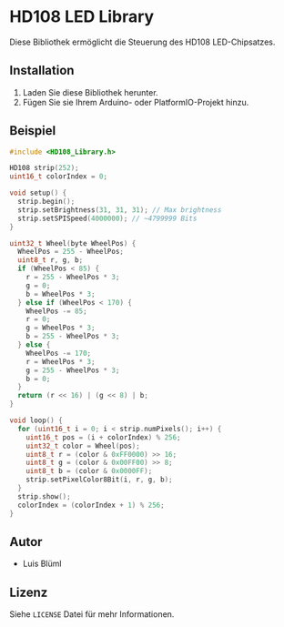 
# HD108 LED Library

Diese Bibliothek ermöglicht die Steuerung des HD108 LED-Chipsatzes.

## Installation

1. Laden Sie diese Bibliothek herunter.
2. Fügen Sie sie Ihrem Arduino- oder PlatformIO-Projekt hinzu.

## Beispiel

```cpp
#include <HD108_Library.h>

HD108 strip(252);
uint16_t colorIndex = 0;

void setup() {
  strip.begin();
  strip.setBrightness(31, 31, 31); // Max brightness
  strip.setSPISpeed(4000000); // ~4799999 Bits
}

uint32_t Wheel(byte WheelPos) {
  WheelPos = 255 - WheelPos;
  uint8_t r, g, b;
  if (WheelPos < 85) {
    r = 255 - WheelPos * 3;
    g = 0;
    b = WheelPos * 3;
  } else if (WheelPos < 170) {
    WheelPos -= 85;
    r = 0;
    g = WheelPos * 3;
    b = 255 - WheelPos * 3;
  } else {
    WheelPos -= 170;
    r = WheelPos * 3;
    g = 255 - WheelPos * 3;
    b = 0;
  }
  return (r << 16) | (g << 8) | b;
}

void loop() {
  for (uint16_t i = 0; i < strip.numPixels(); i++) {
    uint16_t pos = (i + colorIndex) % 256;
    uint32_t color = Wheel(pos);
    uint8_t r = (color & 0xFF0000) >> 16;
    uint8_t g = (color & 0x00FF00) >> 8;
    uint8_t b = (color & 0x0000FF);
    strip.setPixelColor8Bit(i, r, g, b);
  }
  strip.show();
  colorIndex = (colorIndex + 1) % 256;
}

```

## Autor

- Luis Blüml

## Lizenz

Siehe `LICENSE` Datei für mehr Informationen.
